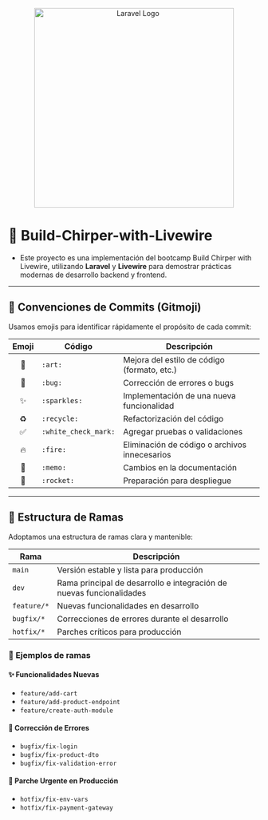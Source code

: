 <p align="center"><a href="https://laravel.com" target="_blank"><img src="https://raw.githubusercontent.com/laravel/art/master/logo-lockup/5%20SVG/2%20CMYK/1%20Full%20Color/laravel-logolockup-cmyk-red.svg" width="400" alt="Laravel Logo"></a></p>

# 🚀 Build-Chirper-with-Livewire
- Este proyecto es una implementación del bootcamp Build Chirper with Livewire, utilizando **Laravel** y **Livewire** para demostrar prácticas modernas de desarrollo backend y frontend.
---

## 📌 Convenciones de Commits (Gitmoji)

Usamos emojis para identificar rápidamente el propósito de cada commit:

| Emoji | Código                 | Descripción                                      |
|:-----:|------------------------|--------------------------------------------------|
| 🎨    | `:art:`                | Mejora del estilo de código (formato, etc.)     |
| 🐛    | `:bug:`                | Corrección de errores o bugs                    |
| ✨    | `:sparkles:`           | Implementación de una nueva funcionalidad       |
| ♻️    | `:recycle:`            | Refactorización del código                      |
| ✅    | `:white_check_mark:`   | Agregar pruebas o validaciones                  |
| 🔥    | `:fire:`               | Eliminación de código o archivos innecesarios   |
| 📝    | `:memo:`               | Cambios en la documentación                     |
| 🚀    | `:rocket:`             | Preparación para despliegue                     |

---

## 🌲 Estructura de Ramas

Adoptamos una estructura de ramas clara y mantenible:

| Rama            | Descripción                                                                 |
|-----------------|-----------------------------------------------------------------------------|
| `main`          | Versión estable y lista para producción                                     |
| `dev`           | Rama principal de desarrollo e integración de nuevas funcionalidades        |
| `feature/*`     | Nuevas funcionalidades en desarrollo                                        |
| `bugfix/*`      | Correcciones de errores durante el desarrollo                              |
| `hotfix/*`      | Parches críticos para producción                                            |

### 🧱 Ejemplos de ramas

#### ✨ Funcionalidades Nuevas
- `feature/add-cart`  
- `feature/add-product-endpoint`  
- `feature/create-auth-module`

#### 🐛 Corrección de Errores
- `bugfix/fix-login`  
- `bugfix/fix-product-dto`  
- `bugfix/fix-validation-error`

#### 🚨 Parche Urgente en Producción
- `hotfix/fix-env-vars`  
- `hotfix/fix-payment-gateway`
